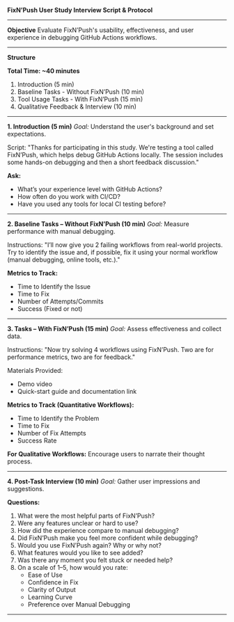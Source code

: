 **FixN’Push User Study Interview Script & Protocol**

---

**Objective**
Evaluate FixN’Push's usability, effectiveness, and user experience in debugging GitHub Actions workflows.

---

**Structure**

**Total Time: ~40 minutes**
1. Introduction (5 min)
2. Baseline Tasks - Without FixN’Push (10 min)
3. Tool Usage Tasks - With FixN’Push (15 min)
4. Qualitative Feedback & Interview (10 min)

---

**1. Introduction (5 min)**
*Goal:* Understand the user's background and set expectations.

Script:
"Thanks for participating in this study. We're testing a tool called FixN’Push, which helps debug GitHub Actions locally. The session includes some hands-on debugging and then a short feedback discussion."

**Ask:**
- What’s your experience level with GitHub Actions?
- How often do you work with CI/CD?
- Have you used any tools for local CI testing before?

---

**2. Baseline Tasks – Without FixN’Push (10 min)**
*Goal:* Measure performance with manual debugging.

Instructions:
"I’ll now give you 2 failing workflows from real-world projects. Try to identify the issue and, if possible, fix it using your normal workflow (manual debugging, online tools, etc.)."

**Metrics to Track:**
- Time to Identify the Issue
- Time to Fix
- Number of Attempts/Commits
- Success (Fixed or not)

---

**3. Tasks – With FixN’Push (15 min)**
*Goal:* Assess effectiveness and collect data.

Instructions:
"Now try solving 4 workflows using FixN’Push. Two are for performance metrics, two are for feedback."

Materials Provided:
- Demo video
- Quick-start guide and documentation link

**Metrics to Track (Quantitative Workflows):**
- Time to Identify the Problem
- Time to Fix
- Number of Fix Attempts
- Success Rate

**For Qualitative Workflows:**
Encourage users to narrate their thought process.

---

**4. Post-Task Interview (10 min)**
*Goal:* Gather user impressions and suggestions.

**Questions:**
1. What were the most helpful parts of FixN’Push?
2. Were any features unclear or hard to use?
3. How did the experience compare to manual debugging?
4. Did FixN’Push make you feel more confident while debugging?
5. Would you use FixN’Push again? Why or why not?
6. What features would you like to see added?
7. Was there any moment you felt stuck or needed help?
8. On a scale of 1–5, how would you rate:
   - Ease of Use
   - Confidence in Fix
   - Clarity of Output
   - Learning Curve
   - Preference over Manual Debugging

---
